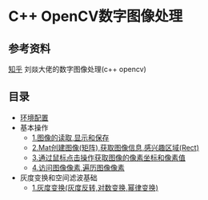 # C++ OpenCV数字图像处理

## 参考资料

[知乎](https://zhuanlan.zhihu.com/p/483604320) 刘燚大佬的数字图像处理(c++ opencv)

## 目录

- [环境配置](docs/%E7%8E%AF%E5%A2%83%E9%85%8D%E7%BD%AE.md)
- 基本操作
  - [1.图像的读取,显示和保存](docs/1.%E5%9F%BA%E6%9C%AC%E6%93%8D%E4%BD%9C/%E5%9B%BE%E5%83%8F%E7%9A%84%E8%AF%BB%E5%8F%96%2C%E6%98%BE%E7%A4%BA%E5%92%8C%E4%BF%9D%E5%AD%98.md)
  - [2.Mat创建图像(矩阵),获取图像信息,感兴趣区域(Rect)](docs/1.%E5%9F%BA%E6%9C%AC%E6%93%8D%E4%BD%9C/Mat%E5%88%9B%E5%BB%BA%E5%9B%BE%E5%83%8F(%E7%9F%A9%E9%98%B5)%2C%E8%8E%B7%E5%8F%96%E5%9B%BE%E5%83%8F%E4%BF%A1%E6%81%AF%2C%E6%84%9F%E5%85%B4%E8%B6%A3%E5%8C%BA%E5%9F%9F(Rect).md)
  - [3.通过鼠标点击操作获取图像的像素坐标和像素值](docs/1.%E5%9F%BA%E6%9C%AC%E6%93%8D%E4%BD%9C/%E9%80%9A%E8%BF%87%E9%BC%A0%E6%A0%87%E7%82%B9%E5%87%BB%E6%93%8D%E4%BD%9C%E8%8E%B7%E5%8F%96%E5%9B%BE%E5%83%8F%E7%9A%84%E5%83%8F%E7%B4%A0%E5%9D%90%E6%A0%87%E5%92%8C%E5%83%8F%E7%B4%A0%E5%80%BC.md)
  - [4.访问图像像素,遍历图像像素](docs/1.%E5%9F%BA%E6%9C%AC%E6%93%8D%E4%BD%9C/%E8%AE%BF%E9%97%AE%E5%9B%BE%E5%83%8F%E5%83%8F%E7%B4%A0%2C%E9%81%8D%E5%8E%86%E5%9B%BE%E5%83%8F%E5%83%8F%E7%B4%A0.md)
- 灰度变换和空间滤波基础
  - [1.灰度变换(灰度反转,对数变换,幂律变换)](docs/2.%E7%81%B0%E5%BA%A6%E5%8F%98%E6%8D%A2%E5%92%8C%E7%A9%BA%E9%97%B4%E6%BB%A4%E6%B3%A2%E5%9F%BA%E7%A1%80/%E7%81%B0%E5%BA%A6%E5%8F%98%E6%8D%A2(%E7%81%B0%E5%BA%A6%E5%8F%8D%E8%BD%AC%2C%E5%AF%B9%E6%95%B0%E5%8F%98%E6%8D%A2%2C%E5%86%A5%E5%BE%8B%E5%8F%98%E6%8D%A2).md)